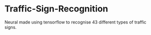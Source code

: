 # Traffic-Sign-Recognition
Neural made using tensorflow to recognise 43 different types of traffic signs.
